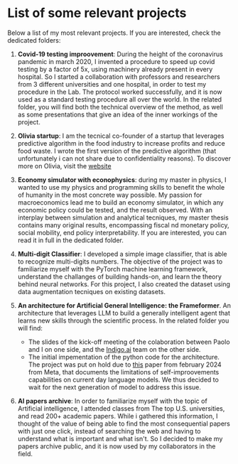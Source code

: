 # List of some relevant projects
Below a list of my most relevant projects. If you are interested, check the dedicated folders:

1) **Covid-19 testing improovement**: During the height of the coronavirus pandemic in march 2020, I invented a procedure to speed up covid testing by a factor of 5x, using machinery already present in every hospital. So I started a collaboration with professors and researchers from 3 different universities and one hospital, in order to test my procedure in the Lab. The protocol worked successfully, and it is now used as a standard testing procedure all over the world. In the related folder, you will find both the technical overview of the method, as well as some presentations that give an idea of the inner workings of the project.

2) **Olivia startup**: I am the tecnical co-founder of a startup that leverages predictive algorithm in the food industry to increase profits and reduce food waste. I wrote the first version of the predictive algorithm (that unfortunately i can not share due to confidentiality reasons). To discover more on Olivia, visit the [website](https://www.olivia-software.com/en)

3) **Economy simulator with econophysics**: during my master in physics, I wanted to use my physics and programming skills to benefit the whole of humanity in the most concrete way possible. My passion for macroeconomics lead me to build an economy simulator, in which any economic policy could be tested, and the result observed. With an interplay between simulation and analytical tecniques, my master thesis contains many original results, encompassing fiscal nd monetary policy, social mobility, end policy interpretability. If you are interested, you can read it in full in the dedicated folder.

4) **Multi-digit Classifier**: I developed a simple image classifier, that is able to recognize multi-digits numbers. The objective of the project was to familiarize myself with the PyTorch machine learning framework, understand the challanges of building hands-on, and learn the theory behind neural networks.
For this project, I also created the dataset using data augmentation tecniques on existing datasets.

5) **An architecture for Artificial General Intelligence: the Frameformer**. An architecture that leverages LLM to build a generally intelligent agent that learns new skills through the scientific process. In the related folder you will find:
    - The slides of the kick-off meeting of the colaboration between Paolo and I on one side, and the [Indigo.ai](https://indigo.ai/en/) team on the other side. 
    - The initial impementation of the python code for the architecture.
The project was put on hold due to [this](https://arxiv.org/abs/2401.10020) paper from february 2024 from Meta, that documents the limitations of self-improovements capabilities on current day language models. We thus decided to wait for the next generation of model to address this issue.

6) **AI papers archive**: In order to familiarize myself with the topic of Artificial intelligence, I attended classes from The top U.S. universities, and read 200+ academic papers. While i gathered this information, I thought of the value of being able to find the most consequential papers with just one click, instead of searching the web and having to understand what is important and what isn't. So I decided to make my papers archive public, and it is now used by my collaborators in the field.
